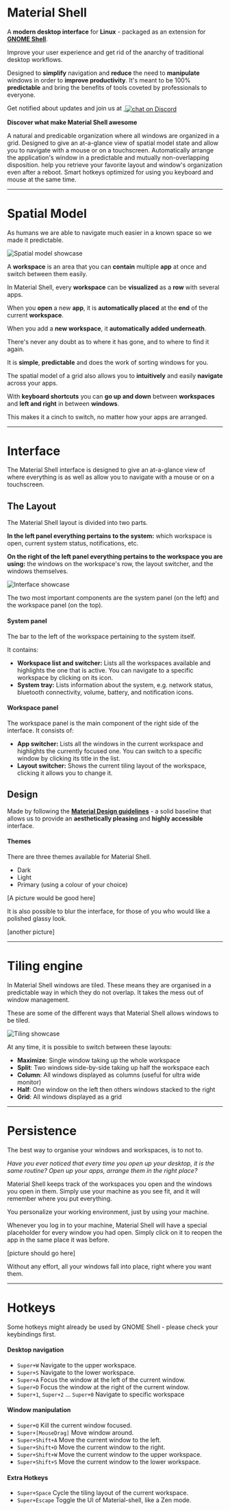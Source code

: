 # Material Shell

A **modern desktop interface** for **Linux** - packaged as an extension for **[GNOME Shell](https://wiki.gnome.org/Projects/GnomeShell)**.

Improve your user experience and get rid of the anarchy of traditional desktop workflows. 

Designed to **simplify** navigation and **reduce** the need to **manipulate** windows in order to **improve productivity**. It's meant to be 100% **predictable** and bring the benefits of tools coveted by professionals to everyone. 

<!-- * **[Spatial Model]()** a **natural** and **predicable organization** where all windows are organized in a **grid**.
* **[Interface]()** is designed to give an at-a-glance view of spatial model state and allow you to navigate with a mouse or on a touchscreen.
* **[Tiling engine]()** **automatically arrange** the application's **window** in a **predictable** and mutually **non-overlapping** disposition.
* **[Persistence]()** help you **retrieve** your **favorite layout** and **window's organization** even after a reboot. -->
Get notified about updates and join us at ‎‎<a href="https://discord.gg/vBb7D9a">
        <img valign="middle" src="https://img.shields.io/discord/584783412959641716?logo=discord&style=for-the-badge"
            alt="chat on Discord">
</a>

**Discover what make Material Shell awesome**

<headline-list>
  
<headline-list-item icon="mdi-compass" to="#spatial-model" title="Spatial Model">
  A natural and predicable organization where all windows are organized in a grid.
</headline-list-item>

<headline-list-item icon="mdi-monitor-dashboard" to="#interface" title="Interface">
  Designed to give an at-a-glance view of spatial model state and allow you to navigate with a mouse or on a touchscreen.
</headline-list-item>

<headline-list-item icon="mdi-collage" to="#tiling-engine" title="Tiling engine">
  Automatically arrange the application's window in a predictable and mutually non-overlapping disposition.
</headline-list-item>

<headline-list-item icon="mdi-content-save" to="#persistence" title="Persistence">
  help you retrieve your favorite layout and window's organization even after a reboot.
</headline-list-item>

<headline-list-item icon="mdi-keyboard" to="#hotkeys" title="Hotkeys">
  Smart hotkeys optimized for using you keyboard and mouse at the same time. 
</headline-list-item>

</headline-list>



---

# Spatial Model

As humans we are able to navigate much easier in a known space so we made it predictable.

![Spatial model showcase](/spatialisation.gif)

A **workspace** is an area that you can **contain** multiple **app** at once and switch between them easily.

In Material Shell, every **workspace** can be **visualized** as a **row** with several apps.

When you **open** a new **app**, it is **automatically placed** at the **end** of the current **workspace**.

When you add a **new workspace**, it **automatically added underneath**.

There's never any doubt as to where it has gone, and to where to find it again.

It is **simple**, **predictable** and does the work of sorting windows for you.

The spatial model of a grid also allows you to **intuitively** and easily **navigate** across your apps. 

With **keyboard shortcuts** you can **go up and down** between **workspaces** and **left and right** in between **windows**. 

This makes it a cinch to switch, no matter how your apps are arranged.

---

# Interface

The Material Shell interface is designed to give an at-a-glance view of where everything is as well as allow you to navigate with a mouse or on a touchscreen.

## The Layout

The Material Shell layout is divided into two parts.

**In the left panel everything pertains to the system:** which workspace is open, current system status, notifications, etc.

**On the right of the left panel everything pertains to the workspace you are using:** the windows on the workspace's row, the layout switcher, and the windows themselves.

![Interface showcase](/interface_showcase.gif)

The two most important components are the system panel (on the left) and the workspace panel (on the top).

#### System panel
The bar to the left of the workspace pertaining to the system itself. 

It contains:

* **Workspace list and switcher:** Lists all the workspaces available and highlights the one that is active. You can navigate to a specific workspace by clicking on its icon.
* **System tray:** Lists information about the system, e.g. network status, bluetooth connectivity, volume, battery, and notification icons.

#### Workspace panel
The workspace panel is the main component of the right side of the interface. It consists of:

* **App switcher:** Lists all the windows in the current workspace and highlights the currently focused one. You can switch to a specific window by clicking its title in the list.
* **Layout switcher:** Shows the current tiling layout of the workspace, clicking it allows you to change it.

## Design

Made by following the **[Material Design guidelines](https://material.io)** - a solid baseline that allows us to provide an **aesthetically pleasing** and **highly accessible** interface.

#### Themes
There are three themes available for Material Shell.

* Dark
* Light
* Primary (using a colour of your choice)

[A picture would be good here]

It is also possible to blur the interface, for those of you who would like a polished glassy look.

[another picture]

---

# Tiling engine
In Material Shell windows are tiled. These means they are organised in a predictable way in which they do not overlap. It takes the mess out of window management.

These are some of the different ways that Material Shell allows windows to be tiled.


![Tiling showcase](/tiling_showcase.gif)


At any time, it is possible to switch between these layouts:

* **Maximize**: Single window taking up the whole workspace
* **Split**: Two windows side-by-side taking up half the workspace each 
* **Column**: All windows displayed as columns (useful for ultra wide monitor)
* **Half**: One window on the left then others windows stacked to the right
* **Grid**: All windows displayed as a grid

---

# Persistence

The best way to organise your windows and workspaces, is to not to.

*Have you ever noticed that every time you open up your desktop, it is the same routine? Open up your apps, arrange them in the right place?*

Material Shell keeps track of the workspaces you open and the windows you open in them. Simply use your machine as you see fit, and it will remember where you put everything.

You personalize your working environment, just by using your machine.

Whenever you log in to your machine, Material Shell will have a special placeholder for every window you had open. Simply click on it to reopen the app in the same place it was before.

[picture should go here]

Without any effort, all your windows fall into place, right where you want them.

---

# Hotkeys
Some hotkeys might already be used by GNOME Shell - please check your keybindings first.
#### Desktop navigation
* `Super+W` Navigate to the upper workspace.
* `Super+S` Navigate to the lower workspace.
* `Super+A` Focus the window at the left of the current window.
* `Super+D` Focus the window at the right of the current window.
* `Super+1`, `Super+2` ... `Super+0` Navigate to specific workspace

#### Window manipulation
* `Super+Q` Kill the current window focused.
* `Super+[MouseDrag]` Move window around.
* `Super+Shift+A` Move the current window to the left.
* `Super+Shift+D` Move the current window to the right.
* `Super+Shift+W` Move the current window to the upper workspace.
* `Super+Shift+S` Move the current window to the lower workspace.

#### Extra Hotkeys
* `Super+Space` Cycle the tiling layout of the current workspace.
* `Super+Escape` Toggle the UI of Material-shell, like a Zen mode.